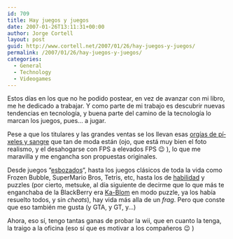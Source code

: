 ```yaml
---
id: 709
title: Hay juegos y juegos
date: 2007-01-26T13:11:31+00:00
author: Jorge Cortell
layout: post
guid: http://www.cortell.net/2007/01/26/hay-juegos-y-juegos/
permalink: /2007/01/26/hay-juegos-y-juegos/
categories:
  - General
  - Technology
  - Videogames
---
```

Estos dí­as en los que no he podido postear, en vez de avanzar con mi libro, me he dedicado a trabajar. Y como parte de mi trabajo es descubrir nuevas tendencias en tecnologí­a, y buena parte del camino de la tecnologí­a lo marcan los juegos, pues&#8230; a jugar.

Pese a que los titulares y las grandes ventas se los llevan esas <a title="Gears of War" target="_blank" href="http://gearsofwar.com">orgí­as de pí­xeles y sangre</a> que tan de moda están (ojo, que está muy bien el foto realismo, y el desahogarse con FPS a elevados FPS 😉 ), lo que me maravilla y me engancha son propuestas originales.

Desde juegos &#8220;<a title="Sketch Fighter Alpha 4000" target="_blank" href="http://www.ambrosiasw.com/games/sketchfighter/">esbozados</a>&#8220;, hasta los juegos clásicos de toda la vida como Frozen Bubble, SuperMario Bros, Tetris, etc, hasta los de <a title="RedSquare" target="_blank" href="http://members.iinet.net.au/~pontipak/redsquare.html">habilidad</a> y puzzles (por cierto, metsuke, al dí­a siguiente de decirme que lo que más te enganchaba de la BlackBerry era <a title="Ka-Glom" target="_blank" href="http://www.magmic.com/game?show=KaGlom">Ka-Blom</a> en modo puzzle, ya los habí­a resuelto todos, y sin _cheats_), hay vida más alla de un _frag_. Pero que conste que eso también me gusta (y GTA, y GT, y&#8230;)

Ahora, eso sí­, tengo tantas ganas de probar la wii, que en cuanto la tenga, la traigo a la oficina (eso sí­ que es motivar a los compañeros 😉 )